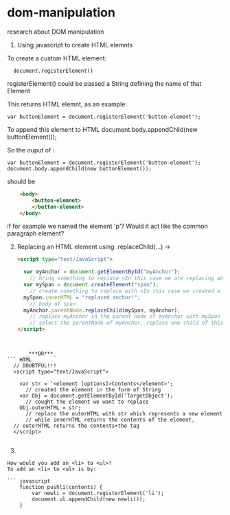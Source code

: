 # dom-manipulation
research about DOM manipulation

1.	Using javascript to create HTML elemnts

To create a custom HTML element:
  ```
	document.registerElement()
  ```
  registerElement() could be passed a String defining the name of that Element


This returns HTML elemnt, as an example:

	var buttonElement = document.registerElement('button-element');

To append this element to HTML
	document.body.appendChild(new buttonElement());

So the ouput of :

	var buttonElement = document.registerElement('button-element');
	document.body.appendChild(new buttonElement());

should be
``` HTML
	<body>
		<button-elemnet>
		</button-element>
	</body>
  ```

if for example we named the element 'p'? Would it act like the common paragraph element?

2. Replacing an HTML element using .replaceChild(...) ->
	``` HTML
	<script type="text/JavaScript">

	  var myAnchor = document.getElementById("myAnchor");
		// bring something to replace <In this case we are replacing an anchor>
	  var mySpan = document.createElement("span");
		// create something to replace with <In this case we created a span>
	  mySpan.innerHTML = "replaced anchor!";
		// body of span
	  myAnchor.parentNode.replaceChild(mySpan, myAnchor);
		// replace myAnchor in the parent node of myAnchor with mySpan
		// select the parentNode of myAnchor, replace one child of this parent 'myAnchor' with mySpan
	</script>
  ```


		_***OR***_
  ``` HTML
	// DOUBTFUL!!!
	<script type="text/JavaScript">

	  var str = '<element [options]>Contents</element>';
		// created the element in the form of String
	  var Obj = document.getElementById('TargetObject');
		// cought the element we want to replace
	  Obj.outerHTML = str;
		// replace the outerHTML with str which represents a new element
		// while innerHTML returns the contents of the element,
    // outerHTML returns the contents+the tag
	</script>
  ```
  ```
  ```
3.
``` text
How would you add an <li> to <ul>?
To add an <li> to <ul> is by:
```
	``` javascript
		function pushli(contents) {
			var newli = document.registerElement('li');
			document.ul.appendChild(new newli());
		}
```

